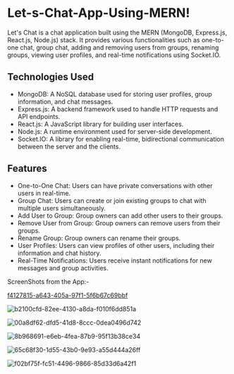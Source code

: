 # Let-s-Chat-App-Using-MERN!

Let's Chat is a chat application built using the MERN (MongoDB, Express.js, React.js, Node.js) stack. It provides various functionalities such as one-to-one chat, group chat, adding and removing users from groups, renaming groups, viewing user profiles, and real-time notifications using Socket.IO.

## Technologies Used

- MongoDB: A NoSQL database used for storing user profiles, group information, and chat messages.
- Express.js: A backend framework used to handle HTTP requests and API endpoints.
- React.js: A JavaScript library for building user interfaces.
- Node.js: A runtime environment used for server-side development.
- Socket.IO: A library for enabling real-time, bidirectional communication between the server and the clients.

## Features

- One-to-One Chat: Users can have private conversations with other users in real-time.
- Group Chat: Users can create or join existing groups to chat with multiple users simultaneously.
- Add User to Group: Group owners can add other users to their groups.
- Remove User from Group: Group owners can remove users from their groups.
- Rename Group: Group owners can rename their groups.
- User Profiles: Users can view profiles of other users, including their information and chat history.
- Real-Time Notifications: Users receive instant notifications for new messages and group activities.

ScreenShots from the App:-

[f4127815-a643-405a-97f1-5f6b67c69bbf](https://github.com/codernaman2001/Let-s-Chat-App-Using-MERN/assets/81150709/95039abd-9f0b-4161-adba-bcd796f1e618)

![b2100cfd-82ee-4130-a8da-f010f6dd851a](https://github.com/codernaman2001/Let-s-Chat-App-Using-MERN/assets/81150709/c5a5d713-a52e-4906-8573-5cfa0746818e)

![00a8df62-dfd5-41d8-8ccc-0dea0496d742](https://github.com/codernaman2001/Let-s-Chat-App-Using-MERN/assets/81150709/f79ff79d-9f34-4a34-9d16-52edcec3ba05)

![8b968691-e6eb-4fea-87b9-95f13b38ce34](https://github.com/codernaman2001/Let-s-Chat-App-Using-MERN/assets/81150709/4e6fdd95-579d-4ec3-a3df-30a27d175e1a)

![65c68f30-1d55-43b0-9e93-a55d444a26ff](https://github.com/codernaman2001/Let-s-Chat-App-Using-MERN/assets/81150709/bc3b8af3-6561-4177-a7ec-454828373d5c)

![f02bf75f-fc51-4496-9866-85d33d6a42f1](https://github.com/codernaman2001/Let-s-Chat-App-Using-MERN/assets/81150709/0c6b0e43-d8ce-43dd-8c20-1e33bc35077e)
